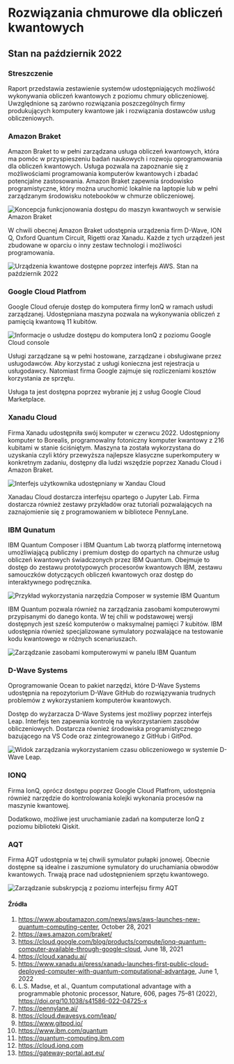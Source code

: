 # Rozwiązania chmurowe dla obliczeń kwantowych
## Stan na październik 2022

### Streszczenie

Raport przedstawia zestawienie systemów udostępniających możliwość
wykonywania obliczeń kwantowych z poziomu chmury obliczeniowej.
Uwzględnione są zarówno rozwiązania poszczególnych firmy produkujących komputery
kwantowe jak i rozwiązania dostawców usług obliczeniowych.

### Amazon Braket

Amazon Braket to w pełni zarządzana usługa obliczeń kwantowych, która ma
pomóc w przyspieszeniu badań naukowych i rozwoju oprogramowania dla
obliczeń kwantowych. Usługa pozwala na zapoznanie się z możliwościami
programowania komputerów kwantowych i zbadać potencjalne zastosowania.
Amazon Braket zapewnia środowisko programistyczne, który można uruchomić
lokalnie na laptopie lub w pełni zarządzanym środowisku notebooków w
chmurze obliczeniowej.

![Koncepcja funkcjonowania dostępu do maszyn kwantwoych w serwisie Amazon Braket](amazon-braket-diagram.png)

W chwili obecnej Amazon Braket udostępnia urządzenia firm D-Wave, ION Q,
Oxford Quantum Circuit, Rigetti oraz Xanadu. Każde z tych urządzeń jest
zbudowane w oparciu o inny zestaw technologi i możliwości programowania.

![Urządzenia kwantowe dostępne poprzez interfejs AWS. Stan na październik 2022](amazon-braket-10.0222.png)

### Google Cloud Platfrom

Google Cloud oferuje dostęp do komputera firmy IonQ w ramach usłudi
zarządzanej. Udostępniana maszyna pozwala na wykonywania obliczeń z
pamięcią kwantową 11 kubitów.

![Informacje o usłudze dostępu do komputera IonQ z poziomu Google Cloud
console](google-cloud-ionq-10.2022.png)

Usługi zarządzane są w pełni hostowane, zarządzane i obsługiwane przez
usługodawców. Aby korzystać z usługi konieczna jest rejestracja u
usługodawcy. Natomiast firma Google zajmuje się rozliczeniami kosztów
korzystania ze sprzętu.

Usługa ta jest dostępna poprzez wybranie jej z usług Google Cloud Marketplace. 

### Xanadu Cloud

Firma Xanadu udostępniła swój komputer w czerwcu 2022. Udostępniony
komputer to Borealis, programowalny fotoniczny komputer kwantowy z 216
kubitami w stanie ściśniętym. Maszyna ta została wykorzystana do
uzyskania czyli który przewyższa najlepsze klasyczne superkomputery w
konkretnym zadaniu, dostępny dla ludzi wszędzie poprzez Xanadu Cloud i
Amazon Braket.

![Interfejs użytkownika udostępniany w Xandau Cloud](xanadu-cloud-interface.png)

Xanadau Cloud dostarcza interfejsu opartego o Jupyter Lab. Firma
dostarcza również zestawy przykładów oraz tutoriali pozwalających na
zaznajomienie się z programowaniem w bibliotece PennyLane.

### IBM Qunatum

IBM Quantum Composer i IBM Quantum Lab tworzą platformę internetową
umożliwiającą publiczny i premium dostęp do opartych na chmurze usług obliczeń
kwantowych świadczonych przez IBM Quantum. Obejmuje to dostęp do zestawu
prototypowych procesorów kwantowych IBM, zestawu samouczków dotyczących obliczeń
kwantowych oraz dostęp do interaktywnego podręcznika.

![Przykład wykorzystania narzędzia Composer w systemie IBM Quantum](ibm-q-composer.png)


IBM Quantum pozwala również na zarządzania zasobami komputerowymi
przypisanymi do danego konta. W tej chili w podstawowej wersji
dostępnych jest sześć komputerów o maksymalnej pamięci 7 kubitów. IBM
udostępnia również specjalizowane symulatory pozwalające na testowanie
kodu kwantowego w różnych scenariuszach.

![Zarządzanie zasobami komputerowymi w panelu IBM Quantum](ibm-q-resources.png)

### D-Wave Systems

Oprogramowanie Ocean to pakiet narzędzi, które D-Wave Systems udostępnia na
repozytorium D-Wave GitHub do rozwiązywania trudnych problemów z wykorzystaniem
komputerów kwantowych.

Dostęp do wyżarzacza D-Wave Systems jest możliwy poprzez interfejs Leap.
Interfejs ten zapewnia kontrolę na wykorzystaniem zasobów obliczeniowych.
Dostarcza również środowiska programistycznego bazującego na VS Code oraz
zintegrowanego z GitHub i GitPod.

![Widok zarządzania wykorzystaniem czasu obliczeniowego w systemie D-Wave Leap.](d-wave-leap-dashboard.png)

### IONQ

Firma IonQ, oprócz dostępu poprzez Google Cloud Platfrom, udostępnia
również narzędzie do kontrolowania kolejki wykonania procesów na
maszynie kwantowej.

Dodatkowo, możliwe jest uruchamianie zadań na komputerze IonQ z poziomu
biblioteki Qiskit.

### AQT

Firma AQT udostępnia w tej chwili symulator pułapki jonowej. Obecnie dostępne są
idealne i zaszumione symulatory do uruchamiania obwodów kwantowych. Trwają prace
nad udostępnieniem sprzętu kwantowego.

![Zarządzanie subskrypcją z poziomu interfejsu firmy AQT](aqt-subscriptions.png)


#### Źródła

1. https://www.aboutamazon.com/news/aws/aws-launches-new-quantum-computing-center, October 28, 2021
1. https://aws.amazon.com/braket/
1. https://cloud.google.com/blog/products/compute/ionq-quantum-computer-available-through-google-cloud, June 18, 2021
1. https://cloud.xanadu.ai/
1. https://www.xanadu.ai/press/xanadu-launches-first-public-cloud-deployed-computer-with-quantum-computational-advantage, June 1, 2022
1. L.S. Madse, et al., Quantum computational advantage with a programmable photonic processor, Nature, 606, pages 75–81 (2022), https://doi.org/10.1038/s41586-022-04725-x
1. https://pennylane.ai/
1. https://cloud.dwavesys.com/leap/
1. https://www.gitpod.io/
1. https://www.ibm.com/quantum
1. https://quantum-computing.ibm.com
1. https://cloud.ionq.com
1. https://gateway-portal.aqt.eu/
